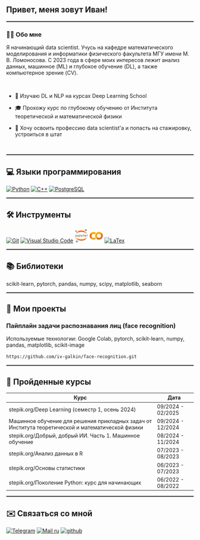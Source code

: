 ## Привет, меня зовут Иван!  
<hr style="border: 1px solid gray;" />

### 👨‍💻 Обо мне  
Я начинающий data scientist. Учусь на кафедре математического моделирования и информатики физического факультета МГУ имени М. В. Ломоносова. С 2023 года в сфере моих интересов лежит анализ данных, машинное (ML) и глубокое обучение (DL), а также компьютерное зрение (CV). 

</br>

- 🧠 Изучаю DL и NLP на курсах Deep Learning School

- 🎓 Прохожу курс по глубокому обучению от Института теоретической и математической физики

- 🌱 Хочу освоить профессию data scientist'а и попасть на стажировку, устроиться в штат

</br>
<hr style="border: 1px solid gray;" />

## 💻 Языки программирования
<p align="left">
<a href="https://www.python.org/" target="_blank" rel="noreferrer"><img src="https://raw.githubusercontent.com/danielcranney/readme-generator/main/public/icons/skills/python-colored.svg" width="36" height="36" alt="Python" /></a>
<a href="https://docs.microsoft.com/en-us/cpp/?view=msvc-170" target="_blank" rel="noreferrer"><img src="https://raw.githubusercontent.com/danielcranney/readme-generator/main/public/icons/skills/cplusplus-colored.svg" width="36" height="36" alt="C++" /></a>
<a href="https://www.postgresql.org/" target="_blank" rel="noreferrer">
  <img src="https://upload.wikimedia.org/wikipedia/commons/2/29/Postgresql_elephant.svg" width="36" height="36" alt="PostgreSQL" />
</a>
</p>

<hr style="border: 1px solid gray;" />

## 🛠️ Инструменты
<p align="left">
<a href="https://git-scm.com/" target="_blank" rel="noreferrer"><img src="https://raw.githubusercontent.com/danielcranney/readme-generator/main/public/icons/skills/git-colored.svg" width="36" height="36" alt="Git" /></a>
<a href="https://code.visualstudio.com/" target="_blank" rel="noreferrer"><img src="https://raw.githubusercontent.com/danielcranney/readme-generator/main/public/icons/skills/visualstudiocode-colored.svg" width="36" height="36" alt="Visual Studio Code" /></a>
<a href="https://jupyter.org/" target="_blank" rel="noreferrer"><img src="imgs/jupyter.svg" width="36" height="36" alt="Jupyter"/></a>
<a href="https://colab.research.google.com/" target="_blank" rel="noreferrer"><img src="imgs/Google_Colaboratory_SVG_Logo.svg" width="36" height="36" alt="Google Colab" /></a>
<a href="https://www.latex-project.org/" target="_blank" rel="noreferrer"><img src="https://profilinator.rishav.dev/skills-assets/latex.png" height="36" alt="LaTex" /></a>
</p>

<hr style="border: 1px solid gray;" />

## 📚 Библиотеки
scikit-learn, pytorch, pandas, numpy, scipy, matplotlib, seaborn

<hr style="border: 1px solid gray;" />

## 🚀 Мои проекты
### Пайплайн задачи распознавания лиц (face recognition)
Используемые технологии: Google Colab, pytorch, scikit-learn, numpy, pandas, matplotlib, scikit-image
  ```bash
  https://github.com/iv-galkin/face-recognition.git
  ```
<hr style="border: 1px solid gray;" />

## 🤖 Пройденные курсы 
| **Курс**       | **Дата**                                                                 |
|-----------------------|----------------------------------------------------------------------------|
| stepik.org/Deep Learning (семестр 1, осень 2024) | 09/2024 - 02/2025 |
| Машинное обучение для решения прикладных задач от Института теоретической и математической физики | 09/2024 - 12/2024 |
| stepik.org/Добрый, добрый ИИ. Часть 1. Машинное обучение | 08/2024 - 11/2024 |
| stepik.org/Анализ данных в R | 07/2023 - 08/2023 |
| stepik.org/Основы статистики | 06/2023 - 07/2023 |
| stepik.org/Поколение Python: курс для начинающих | 06/2022 - 08/2022 |

<hr style="border: 1px solid gray;" />

## ✉️ Связаться со мной
<a href="https://t.me/iv_galkin" target="_blank" rel="noreferrer"><img src="https://img.shields.io/badge/iv__galkin-2CA5E0?style=for-the-badge&logo=telegram&logoColor=white" height="20" alt="Telegram" /></a>
<a href="mailto:ivanvgalkin@inbox.ru" target="_blank" rel="noreferrer"><img src="https://img.shields.io/badge/Mail.ru-005FF9?style=for-the-badge&logo=mail.ru&logoColor=white" height="20" alt="Mail ru" /></a>
<a href="https://github.com/iv-galkin" target="_blank" rel="noreferrer"><img src="https://img.shields.io/badge/github-%2324292e.svg?&style=for-the-badge&logo=github&logoColor=white" height="20" alt="github" style="margin-bottom: 5px;"/>
</a>
</div>  
 

<br/>
